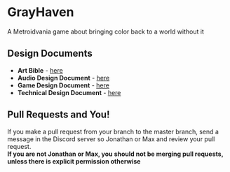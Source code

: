 # GrayHaven
A Metroidvania game about bringing color back to a world without it

## Design Documents 
* **Art Bible** - [here](https://docs.google.com/document/d/1fxTS76xz25uLl8_Hb4x7iSx7hkrGW5Efwrg9UUah0K8/)
* **Audio Design Document** - [here](https://docs.google.com/document/d/1QEZW6C4A8YSykHXdITQEInY4s1cg5clIeAR7yrL9qPA/)
* **Game Design Document** - [here](https://docs.google.com/document/d/1ZHVRQ-TfhgRpEsws-arvcPYsfG8sC1b3qdFgVhKxtMs/)
* **Technical Design Document** - [here](https://docs.google.com/document/d/1U7XVpfPJkEYD_N5LS9qQeC7jgl6sPSW3stE_q0JVak0/)  

## Pull Requests and You!  
If you make a pull request from your branch to the master branch, send a message in the Discord server so Jonathan or Max and review your pull request.  
**If you are not Jonathan or Max, you should not be merging pull requests, unless there is explicit permission otherwise**
